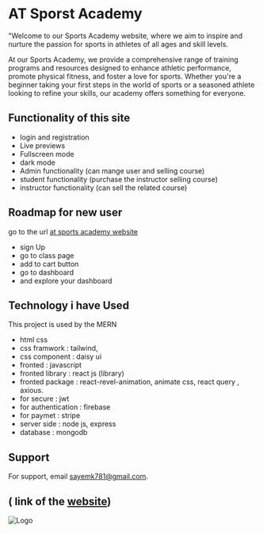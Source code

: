 
# AT Sporst Academy
"Welcome to our Sports Academy website, where we aim to inspire and nurture the passion for sports in athletes of all ages and skill levels.

At our Sports Academy, we provide a comprehensive range of training programs and resources designed to enhance athletic performance, promote physical fitness, and foster a love for sports. Whether you're a beginner taking your first steps in the world of sports or a seasoned athlete looking to refine your skills, our academy offers something for everyone.




## Functionality of this site

- login and registration 
- Live previews
- Fullscreen mode
- dark mode
- Admin functionality (can mange user and selling course)
- student functionality (purchase the instructor selling course)
- instructor functionality (can sell the related course)



## Roadmap for new user

 go to the url [at sports academy website](https://summer-camp-52d80.web.app/)

- sign Up 
- go to class page
- add to cart button 
- go to dashboard
- and explore your dashboard 



## Technology i have  Used

This project is used by the MERN 

- html css
- css framwork : tailwind, 
- css component : daisy ui 
- fronted : javascript 
- fronted library :  react js (library)
- fronted package : react-revel-animation, animate css, react query , axious.
- for secure : jwt
- for authentication : firebase
- for paymet : stripe
- server side : node js, express
- database : mongodb



## Support

For support, email sayemk781@gmail.com.



## ( link of the  [website](https://summer-camp-52d80.web.app/))
![Logo](https://i.ibb.co/YPNxvBk/logoTwo.png)

